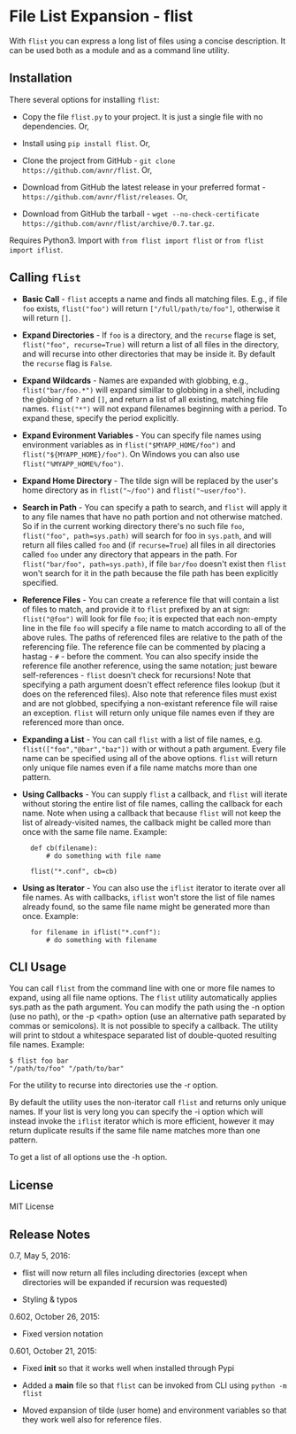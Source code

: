 File List Expansion - flist
===

With `flist` you can express a long list of files using a concise description. It can be used both
as a module and as a command line utility.

Installation
---

There several options for installing `flist`:

- Copy the file `flist.py` to your project. It is just a single file with no dependencies. Or,

- Install using `pip install flist`. Or,

- Clone the project from GitHub - `git clone https://github.com/avnr/flist`. Or,

- Download from GitHub the latest release in your preferred format - `https://github.com/avnr/flist/releases`. Or,

- Download from GitHub the tarball - `wget --no-check-certificate https://github.com/avnr/flist/archive/0.7.tar.gz`.

Requires Python3. Import with `from flist import flist` or `from flist import iflist`.

Calling `flist`
---

- **Basic Call** - `flist` accepts a name and finds all matching files. E.g., if file `foo` exists,
`flist("foo")` will return `["/full/path/to/foo"]`, otherwise it will return `[]`.

- **Expand Directories** - If `foo` is a directory, and the `recurse` flage is set, `flist("foo",
recurse=True)` will return a list of all files in the directory, and will recurse into other
directories that may be inside it. By default the `recurse` flag is `False`.

- **Expand Wildcards** - Names are expanded with globbing, e.g., `flist("bar/foo.*")` will expand
simillar to globbing in a shell, including the globing of `?` and `[]`, and return a list of all
existing, matching file names. `flist("*")` will not expand filenames beginning with a period. To
expand these, specify the period explicitly.

- **Expand Evironment Variables** - You can specify file names using environment variables as in
`flist("$MYAPP_HOME/foo")` and `flist("${MYAPP_HOME}/foo")`. On Windows you can also use
`flist("%MYAPP_HOME%/foo")`.

- **Expand Home Directory** - The tilde sign will be replaced by the user's home directory as in
`flist("~/foo")` and `flist("~user/foo")`.

- **Search in Path** - You can specify a path to search, and `flist` will apply it to any file
names that have no path portion and not otherwise matched. So if in the current working directory
there's no such file `foo`, `flist("foo", path=sys.path)` will search for foo in `sys.path`, and
will return all files called `foo` and (if `recurse=True`) all files in all directories called
`foo` under any directory that appears in the path. For `flist("bar/foo", path=sys.path)`, if file
`bar/foo` doesn't exist then `flist` won't search for it in the path because the file path has been
explicitly specified.

- **Reference Files** - You can create a reference file that will contain a list of files to match,
and provide it to `flist` prefixed by an at sign: `flist("@foo")` will look for file `foo`; it is
expected that each non-empty line in the file `foo` will specify a file name to match according to
all of the above rules. The paths of referenced files are relative to the path of the referencing
file. The reference file can be commented by placing a hastag - `#` - before the comment. You can
also specify inside the reference file another reference, using the same notation; just beware
self-references - `flist` doesn't check for recursions! Note that specifying a path argument doesn't
effect reference files lookup (but it does on the referenced files). Also note that reference
files must exist and are not globbed, specifying a non-existant reference file will raise an
exception. `flist` will return only unique file names even if they are referenced more than once.

- **Expanding a List** - You can call `flist` with a list of file names, e.g.
`flist(["foo","@bar","baz"])` with or without a path argument. Every file name can be specified
using all of the above options. `flist` will return only unique file names even if a file name
matchs more than one pattern.

- **Using Callbacks** - You can supply `flist` a callback, and `flist` will iterate without storing
the entire list of file names, calling the callback for each name. Note when using a callback that
because `flist` will not keep the list of already-visited names, the callback might be called more
than once with the same file name. Example:

        def cb(filename):
            # do something with file name

        flist("*.conf", cb=cb)

- **Using as Iterator** - You can also use the `iflist` iterator to iterate over all file names. As
with callbacks, `iflist` won't store the list of file names already found, so the same file name
might be generated more than once. Example:

        for filename in iflist("*.conf"):
            # do something with filename

CLI Usage
---

You can call `flist` from the command line with one or more file names to expand, using all file
name options. The `flist` utility automatically applies sys.path as the path argument. You can
modify the path using the -n option (use no path), or the -p &lt;path&gt; option (use an
alternative path separated by commas or semicolons). It is not possible to specify a callback. The
utility will print to stdout a whitespace separated list of double-quoted resulting file names.
Example:

    $ flist foo bar
    "/path/to/foo" "/path/to/bar"

For the utility to recurse into directories use the -r option.

By default the utility uses the non-iterator call `flist` and returns only unique names. If your
list is very long you can specify the -i option which will instead invoke the `iflist` iterator
which is more efficient, however it may return duplicate results if the same file name matches more
than one pattern.

To get a list of all options use the -h option.

License
---

MIT License

Release Notes
---

0.7, May 5, 2016:

- flist will now return all files including directories (except when directories will be expanded if
recursion was requested)

- Styling & typos

0.602, October 26, 2015:

- Fixed version notation

0.601, October 21, 2015:

- Fixed __init__ so that it works well when installed through Pypi

- Added a __main__ file so that `flist` can be invoked from CLI using `python -m flist`

- Moved expansion of tilde (user home) and environment variables so that they work well also for
reference files.

